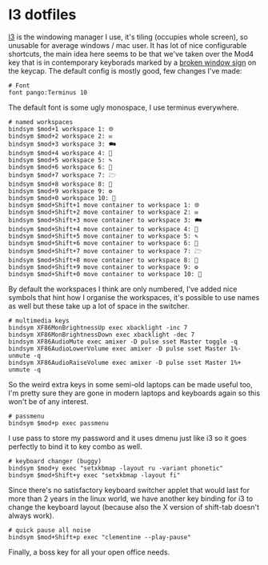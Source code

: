 # I3 dotfiles


[I3]() is the windowing manager I use, it's tiling (occupies whole screen), so
unusable for average windows / mac user. It has lot of nice configurable
shortcuts, the main idea here seems to be that we've taken over the Mod4 key
that is in contemporary keyborads marked by a [broken window
sign](https://www.google.de/search?q=windows+logo) on the keycap. The default
config is mostly good, few changes I've made:

```
# Font
font pango:Terminus 10
```

The default font is some ugly monospace, I use terminus everywhere.

```
# named workspaces
bindsym $mod+1 workspace 1: 🌐
bindsym $mod+2 workspace 2: ✉
bindsym $mod+3 workspace 3: 🗪
bindsym $mod+4 workspace 4: 🖖
bindsym $mod+5 workspace 5: ✎
bindsym $mod+6 workspace 6: 🐀
bindsym $mod+7 workspace 7: 🗁
bindsym $mod+8 workspace 8: 🎵
bindsym $mod+9 workspace 9: ⚙
bindsym $mod+0 workspace 10: 📃
bindsym $mod+Shift+1 move container to workspace 1: 🌐
bindsym $mod+Shift+2 move container to workspace 2: ✉
bindsym $mod+Shift+3 move container to workspace 3: 🗪
bindsym $mod+Shift+4 move container to workspace 4: 🖖
bindsym $mod+Shift+5 move container to workspace 5: ✎
bindsym $mod+Shift+6 move container to workspace 6: 🐀
bindsym $mod+Shift+7 move container to workspace 7: 🗁
bindsym $mod+Shift+8 move container to workspace 8: 🎵
bindsym $mod+Shift+9 move container to workspace 9: ⚙
bindsym $mod+Shift+0 move container to workspace 10: 📃
```

By default the workspaces I think are only numbered, I've added nice symbols
that hint how I organise the workspaces, it's possible to use names as well but
these take up a lot of space in the switcher.

```
# multimedia keys
bindsym XF86MonBrightnessUp exec xbacklight -inc 7
bindsym XF86MonBrightnessDown exec xbacklight -dec 7
bindsym XF86AudioMute exec amixer -D pulse sset Master toggle -q
bindsym XF86AudioLowerVolume exec amixer -D pulse sset Master 1%- unmute -q
bindsym XF86AudioRaiseVolume exec amixer -D pulse sset Master 1%+ unmute -q
```

So the weird extra keys in some semi-old laptops can be made useful too, I'm
pretty sure they are gone in modern laptops and keyboards again so this won't
be of any interest.

```
# passmenu
bindsym $mod+p exec passmenu
```

I use pass to store my password and it uses dmenu just like i3 so it goes
perfectly to bind it to key combo as well.

```
# keyboard changer (buggy)
bindsym $mod+y exec "setxkbmap -layout ru -variant phonetic"
bindsym $mod+Shift+y exec "setxkbmap -layout fi"
```

Since there's no satisfactory keyboard switcher applet that would last for more
than 2 years in the linux world, we have another key binding for i3 to change
the keyboard layout (because also the X version of shift-tab doesn't always
work).

```
# quick pause all noise
bindsym $mod+Shift+p exec "clementine --play-pause"
```

Finally, a boss key for all your open office needs.

